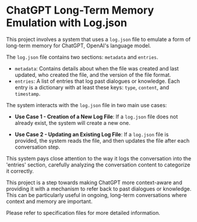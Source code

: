 # ChatGPT Long-Term Memory Emulation with Log.json

This project involves a system that uses a `log.json` file to emulate a form of long-term memory for ChatGPT, OpenAI's language model. 

The `log.json` file contains two sections: `metadata` and `entries`. 

- `metadata`: Contains details about when the file was created and last updated, who created the file, and the version of the file format.
- `entries`: A list of entries that log past dialogues or knowledge. Each entry is a dictionary with at least these keys: `type`, `content`, and `timestamp`.

The system interacts with the `log.json` file in two main use cases:

- **Use Case 1 - Creation of a New Log File**: If a `log.json` file does not already exist, the system will create a new one. 

- **Use Case 2 - Updating an Existing Log File**: If a `log.json` file is provided, the system reads the file, and then updates the file after each conversation step.

This system pays close attention to the way it logs the conversation into the 'entries' section, carefully analyzing the conversation content to categorize it correctly.

This project is a step towards making ChatGPT more context-aware and providing it with a mechanism to refer back to past dialogues or knowledge. This can be particularly useful in ongoing, long-term conversations where context and memory are important.

Please refer to specification files for more detailed information.
